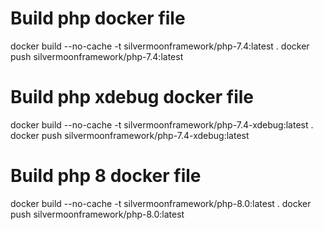 # Build php docker file

   docker build --no-cache -t silvermoonframework/php-7.4:latest .
   docker push silvermoonframework/php-7.4:latest
   
# Build php xdebug docker file

   docker build --no-cache -t silvermoonframework/php-7.4-xdebug:latest .
   docker push silvermoonframework/php-7.4-xdebug:latest

# Build php 8 docker file

   docker build --no-cache -t silvermoonframework/php-8.0:latest .
   docker push silvermoonframework/php-8.0:latest
